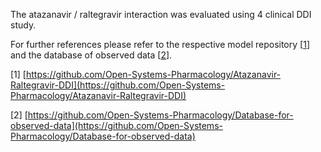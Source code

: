 The atazanavir / raltegravir interaction was evaluated using 4 clinical DDI study.

For further references please refer to the respective model repository [[1](#reference)] and the database of observed data [[2](#reference)].

[1] [https://github.com/Open-Systems-Pharmacology/Atazanavir-Raltegravir-DDI](https://github.com/Open-Systems-Pharmacology/Atazanavir-Raltegravir-DDI)

[2] [https://github.com/Open-Systems-Pharmacology/Database-for-observed-data](https://github.com/Open-Systems-Pharmacology/Database-for-observed-data)

